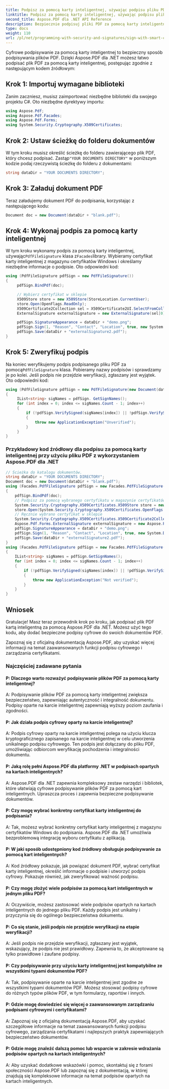 ```yaml
---
title: Podpisz za pomocą karty inteligentnej, używając podpisu pliku PDF
linktitle: Podpisz za pomocą karty inteligentnej, używając podpisu pliku PDF
second_title: Aspose.PDF dla .NET API Reference
description: Bezpiecznie podpisuj pliki PDF za pomocą karty inteligentnej, korzystając z Aspose.PDF dla .NET.
type: docs
weight: 110
url: /pl/net/programming-with-security-and-signatures/sign-with-smart-card-using-pdf-file-signature/
---
```

Cyfrowe podpisywanie za pomocą karty inteligentnej to bezpieczny sposób podpisywania plików PDF. Dzięki Aspose.PDF dla .NET możesz łatwo podpisać plik PDF za pomocą karty inteligentnej, postępując zgodnie z następującym kodem źródłowym:

## Krok 1: Importuj wymagane biblioteki

Zanim zaczniesz, musisz zaimportować niezbędne biblioteki dla swojego projektu C#. Oto niezbędne dyrektywy importu:

```csharp
using Aspose.Pdf;
using Aspose.Pdf.Facades;
using Aspose.Pdf.Forms;
using System.Security.Cryptography.X509Certificates;
```

## Krok 2: Ustaw ścieżkę do folderu dokumentów

 W tym kroku musisz określić ścieżkę do folderu zawierającego plik PDF, który chcesz podpisać. Zastąp`"YOUR DOCUMENTS DIRECTORY"` w poniższym kodzie podaj rzeczywistą ścieżkę do folderu z dokumentami:

```csharp
string dataDir = "YOUR DOCUMENTS DIRECTORY";
```

## Krok 3: Załaduj dokument PDF

Teraz załadujemy dokument PDF do podpisania, korzystając z następującego kodu:

```csharp
Document doc = new Document(dataDir + "blank.pdf");
```

## Krok 4: Wykonaj podpis za pomocą karty inteligentnej

 W tym kroku wykonamy podpis za pomocą karty inteligentnej, używając`PdfFileSignature` klasa z`Facades`library. Wybieramy certyfikat karty inteligentnej z magazynu certyfikatów Windows i określamy niezbędne informacje o podpisie. Oto odpowiedni kod:

```csharp
using (PdfFileSignature pdfSign = new PdfFileSignature())
{
     pdfSign.BindPdf(doc);

     // Wybierz certyfikat w sklepie
     X509Store store = new X509Store(StoreLocation.CurrentUser);
     store.Open(OpenFlags.ReadOnly);
     X509Certificate2Collection sel = X509Certificate2UI.SelectFromCollection(store.Certificates, null, null, X509SelectionFlag.SingleSelection);
     ExternalSignature externalSignature = new ExternalSignature(sel[0]);

     pdfSign.SignatureAppearance = dataDir + "demo.png";
     pdfSign.Sign(1, "Reason", "Contact", "Location", true, new System.Drawing.Rectangle(100, 100, 200, 200), externalSignature);
     pdfSign.Save(dataDir + "externalSignature2.pdf");
}
```

## Krok 5: Zweryfikuj podpis

 Na koniec weryfikujemy podpis podpisanego pliku PDF za pomocą`PdfFileSignature` klasa. Pobieramy nazwy podpisów i sprawdzamy je po kolei. Jeśli podpis nie przejdzie weryfikacji, zgłaszany jest wyjątek. Oto odpowiedni kod:

```csharp
using (PdfFileSignature pdfSign = new PdfFileSignature(new Document(dataDir + "externalSignature2.pdf")))
{
     IList<string> sigNames = pdfSign. GetSignNames();
     for (int index = 0; index <= sigNames.Count - 1; index++)
     {
         if (!pdfSign.VerifySigned(sigNames[index]) || !pdfSign.VerifySignature(sigNames[index]))
         {
             throw new ApplicationException("Unverified");
         }
     }
}
```

### Przykładowy kod źródłowy dla podpisu za pomocą karty inteligentnej przy użyciu pliku PDF z wykorzystaniem Aspose.PDF dla .NET 
```csharp
// Ścieżka do katalogu dokumentów.
string dataDir = "YOUR DOCUMENTS DIRECTORY";
Document doc = new Document(dataDir + "blank.pdf");
using (Facades.PdfFileSignature pdfSign = new Facades.PdfFileSignature())
{
	pdfSign.BindPdf(doc);
	// Podpisz za pomocą wybranego certyfikatu w magazynie certyfikatów systemu Windows
	System.Security.Cryptography.X509Certificates.X509Store store = new System.Security.Cryptography.X509Certificates.X509Store(System.Security.Cryptography.X509Certificates.StoreLocation.CurrentUser);
	store.Open(System.Security.Cryptography.X509Certificates.OpenFlags.ReadOnly);
	// Ręcznie wybrano certyfikat w sklepie
	System.Security.Cryptography.X509Certificates.X509Certificate2Collection sel = System.Security.Cryptography.X509Certificates.X509Certificate2UI.SelectFromCollection(store.Certificates, null, null, System.Security.Cryptography.X509Certificates.X509SelectionFlag.SingleSelection);
	Aspose.Pdf.Forms.ExternalSignature externalSignature = new Aspose.Pdf.Forms.ExternalSignature(sel[0]);
	pdfSign.SignatureAppearance = dataDir + "demo.png";
	pdfSign.Sign(1, "Reason", "Contact", "Location", true, new System.Drawing.Rectangle(100, 100, 200, 200), externalSignature);
	pdfSign.Save(dataDir + "externalSignature2.pdf");
}
using (Facades.PdfFileSignature pdfSign = new Facades.PdfFileSignature(new Document(dataDir + "externalSignature2.pdf")))
{
	IList<string> sigNames = pdfSign.GetSignNames();
	for (int index = 0; index <= sigNames.Count - 1; index++)
	{
		if (!pdfSign.VerifySigned(sigNames[index]) || !pdfSign.VerifySignature(sigNames[index]))
		{
			throw new ApplicationException("Not verified");
		}
	}
}
```

## Wniosek

Gratulacje! Masz teraz przewodnik krok po kroku, jak podpisać plik PDF kartą inteligentną za pomocą Aspose.PDF dla .NET. Możesz użyć tego kodu, aby dodać bezpieczne podpisy cyfrowe do swoich dokumentów PDF.

Zapoznaj się z oficjalną dokumentacją Aspose.PDF, aby uzyskać więcej informacji na temat zaawansowanych funkcji podpisu cyfrowego i zarządzania certyfikatami.

### Najczęściej zadawane pytania

#### P: Dlaczego warto rozważyć podpisywanie plików PDF za pomocą karty inteligentnej?

A: Podpisywanie plików PDF za pomocą karty inteligentnej zwiększa bezpieczeństwo, zapewniając autentyczność i integralność dokumentu. Podpisy oparte na karcie inteligentnej zapewniają wyższy poziom zaufania i zgodności.

#### P: Jak działa podpis cyfrowy oparty na karcie inteligentnej?

A: Podpis cyfrowy oparty na karcie inteligentnej polega na użyciu klucza kryptograficznego zapisanego na karcie inteligentnej w celu utworzenia unikalnego podpisu cyfrowego. Ten podpis jest dołączany do pliku PDF, umożliwiając odbiorcom weryfikację pochodzenia i integralności dokumentu.

#### P: Jaką rolę pełni Aspose.PDF dla platformy .NET w podpisach opartych na kartach inteligentnych?

A: Aspose.PDF dla .NET zapewnia kompleksowy zestaw narzędzi i bibliotek, które ułatwiają cyfrowe podpisywanie plików PDF za pomocą kart inteligentnych. Upraszcza proces i zapewnia bezpieczne podpisywanie dokumentów.

#### P: Czy mogę wybrać konkretny certyfikat karty inteligentnej do podpisania?

A: Tak, możesz wybrać konkretny certyfikat karty inteligentnej z magazynu certyfikatów Windows do podpisania. Aspose.PDF dla .NET umożliwia bezproblemową integrację wyboru certyfikatu z aplikacją.

#### P: W jaki sposób udostępniony kod źródłowy obsługuje podpisywanie za pomocą kart inteligentnych?

A: Kod źródłowy pokazuje, jak powiązać dokument PDF, wybrać certyfikat karty inteligentnej, określić informacje o podpisie i utworzyć podpis cyfrowy. Pokazuje również, jak zweryfikować ważność podpisu.

#### P: Czy mogę złożyć wiele podpisów za pomocą kart inteligentnych w jednym pliku PDF?

A: Oczywiście, możesz zastosować wiele podpisów opartych na kartach inteligentnych do jednego pliku PDF. Każdy podpis jest unikalny i przyczynia się do ogólnego bezpieczeństwa dokumentu.

#### P: Co się stanie, jeśli podpis nie przejdzie weryfikacji na etapie weryfikacji?

A: Jeśli podpis nie przejdzie weryfikacji, zgłaszany jest wyjątek, wskazujący, że podpis nie jest prawidłowy. Zapewnia to, że akceptowane są tylko prawidłowe i zaufane podpisy.

#### P: Czy podpisywanie przy użyciu karty inteligentnej jest kompatybilne ze wszystkimi typami dokumentów PDF?

A: Tak, podpisywanie oparte na karcie inteligentnej jest zgodne ze wszystkimi typami dokumentów PDF. Możesz stosować podpisy cyfrowe do różnych typów plików PDF, w tym formularzy, raportów i innych.

#### P: Gdzie mogę dowiedzieć się więcej o zaawansowanym zarządzaniu podpisami cyfrowymi i certyfikatami?

A: Zapoznaj się z oficjalną dokumentacją Aspose.PDF, aby uzyskać szczegółowe informacje na temat zaawansowanych funkcji podpisu cyfrowego, zarządzania certyfikatami i najlepszych praktyk zapewniających bezpieczeństwo dokumentów.

#### P: Gdzie mogę znaleźć dalszą pomoc lub wsparcie w zakresie wdrażania podpisów opartych na kartach inteligentnych?

A: Aby uzyskać dodatkowe wskazówki i pomoc, skontaktuj się z forami społeczności Aspose.PDF lub zapoznaj się z dokumentacją, w której znajdują się kompleksowe informacje na temat podpisów opartych na kartach inteligentnych.